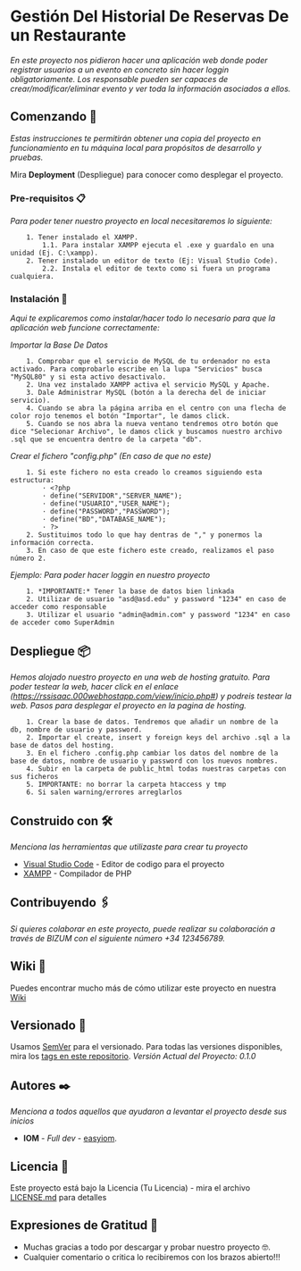 # Gestión Del Historial De Reservas De un Restaurante

_En este proyecto nos pidieron hacer una aplicación web donde poder registrar usuarios a un evento en concreto sin hacer loggin obligatoriamente. Los responsable pueden ser capaces de crear/modificar/eliminar evento y ver toda la información asociados a ellos._

## Comenzando 🚀

_Estas instrucciones te permitirán obtener una copia del proyecto en funcionamiento en tu máquina local para propósitos de desarrollo y pruebas._

Mira **Deployment** (Despliegue) para conocer como desplegar el proyecto.


### Pre-requisitos 📋

_Para poder tener nuestro proyecto en local necesitaremos lo siguiente:_

```
    1. Tener instalado el XAMPP.
        1.1. Para instalar XAMPP ejecuta el .exe y guardalo en una unidad (Ej. C:\xampp).
    2. Tener instalado un editor de texto (Ej: Visual Studio Code).
        2.2. Instala el editor de texto como si fuera un programa cualquiera.
```

### Instalación 🔧

_Aqui te explicaremos como instalar/hacer todo lo necesario para que la aplicación web funcione correctamente:_

_Importar la Base De Datos_

```
    1. Comprobar que el servicio de MySQL de tu ordenador no esta activado. Para comprobarlo escribe en la lupa "Servicios" busca "MySQL80" y si esta activo desactivalo.
    2. Una vez instalado XAMPP activa el servicio MySQL y Apache.
    3. Dale Administrar MySQL (botón a la derecha del de iniciar servicio).
    4. Cuando se abra la página arriba en el centro con una flecha de color rojo tenemos el botón "Importar", le damos click.
    5. Cuando se nos abra la nueva ventano tendremos otro botón que dice "Selecionar Archivo", le damos click y buscamos nuestro archivo .sql que se encuentra dentro de la carpeta "db".
```

_Crear el fichero "config.php" (En caso de que no este)_

```
    1. Si este fichero no esta creado lo creamos siguiendo esta estructura:
        · <?php 
        · define("SERVIDOR","SERVER_NAME");
        · define("USUARIO","USER_NAME");
        · define("PASSWORD","PASSWORD");
        · define("BD","DATABASE_NAME");
        · ?>
    2. Sustituimos todo lo que hay dentras de "," y ponermos la información correcta.
    3. En caso de que este fichero este creado, realizamos el paso número 2.
```

_Ejemplo: Para poder hacer loggin en nuestro proyecto_

```
    1. *IMPORTANTE:* Tener la base de datos bien linkada
    2. Utilizar de usuario "asd@asd.edu" y password "1234" en caso de acceder como responsable
    3. Utilizar el usuario "admin@admin.com" y password "1234" en caso de acceder como SuperAdmin
```

## Despliegue 📦

_Hemos alojado nuestro proyecto en una web de hosting gratuito. Para poder testear la web, hacer click en el enlace (https://rssisaac.000webhostapp.com/view/inicio.php#) y podreis testear la web._
_Pasos para desplegar el proyecto en la pagina de hosting._
```
    1. Crear la base de datos. Tendremos que añadir un nombre de la db, nombre de usuario y password.
    2. Importar el create, insert y foreign keys del archivo .sql a la base de datos del hosting.
    3. En el fichero .config.php cambiar los datos del nombre de la base de datos, nombre de usuario y password con los nuevos nombres.
    4. Subir en la carpeta de public_html todas nuestras carpetas con sus ficheros
    5. IMPORTANTE: no borrar la carpeta htaccess y tmp
    6. Si salen warning/errores arreglarlos
```

## Construido con 🛠️

_Menciona las herramientas que utilizaste para crear tu proyecto_

* [Visual Studio Code](https://code.visualstudio.com/download) - Editor de codigo para el proyecto
* [XAMPP](https://www.apachefriends.org/es/download.html) - Compilador de PHP

## Contribuyendo 🖇️

_Si quieres colaborar en este proyecto, puede realizar su colaboración a través de BIZUM con el siguiente número +34 123456789._

## Wiki 📖

Puedes encontrar mucho más de cómo utilizar este proyecto en nuestra [Wiki](https://github.com/raulscz/PR1-Restaurante)

## Versionado 📌

Usamos [SemVer](http://semver.org/) para el versionado. Para todas las versiones disponibles, mira los [tags en este repositorio](https://github.com/easyiom/bcn-vol). _Versión Actual del Proyecto: 0.1.0_

## Autores ✒️

_Menciona a todos aquellos que ayudaron a levantar el proyecto desde sus inicios_

* **IOM** - *Full dev* - [easyiom](https://github.com/easyiom). 

## Licencia 📄

Este proyecto está bajo la Licencia (Tu Licencia) - mira el archivo [LICENSE.md](LICENSE.md) para detalles

## Expresiones de Gratitud 🎁

* Muchas gracias a todo por descargar y probar nuestro proyecto 🤓.
* Cualquier comentario o critica lo recibiremos con los brazos abierto!!!
